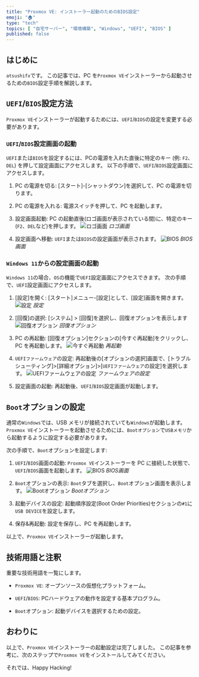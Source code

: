 ```yaml
---
title: "Proxmox VE: インストーラー起動のためのBIOS設定"
emoji: "🏠"
type: "tech"
topics: [ "自宅サーバー", "環境構築", "Windows", "UEFI", "BIOS" ]
published: false
---
```


## はじめに

`atsushifx`です。
この記事では、PC を`Proxmox VE`インストーラーから起動させるための`BIOS`設定手順を解説します。

## `UEFI`/`BIOS`設定方法

`Proxmox VE`インストーラーが起動するためには、`UEFI`/`BIOS`の設定を変更する必要があります。

### `UEFI`/`BIOS`設定画面の起動

`UEFI`または`BIOS`を設定するには、PCの電源を入れた直後に特定のキー (例: `F2`、`DEL`) を押して設定画面にアクセスします。
以下の手順で、`UEFI`/`BIOS`設定画面にアクセスします。

1. PC の電源を切る:
  [スタート]-[シャットダウン]を選択して、PC の電源を切ります。

2. PC の電源を入れる:
   電源スイッチを押して、PC を起動します。

3. 設定画面起動:
   PC の起動直後(ロゴ画面が表示されている間)に、特定のキー (`F2`、`DEL`など)を押します。
   ![ロゴ画面](/images/articles/pve-bios/ss-boot-logo.jpg)
   *ロゴ画面*

4. 設定画面へ移動:
   `UEFI`または`BIOS`の設定画面が表示されます。
   ![`BIOS`](/images/articles/pve-bios/ss-bios-main.jpg)
   *BIOS画面*

### `Windows 11`からの設定画面の起動

`Windows 11`の場合、`OS`の機能で`UEFI`設定画面にアクセスできます。
次の手順で、`UEFI`設定画面にアクセスします。

1. \[設定]を開く:
   \[スタート]メニュー-\[設定]として、\[設定]画面を開きます。
   ![設定](/images/articles/pve-bios/ss-win-setting.jpg)
   *設定*

2. \[回復]の選択:
   \[システム] > \[回復]を選択し、回復オプションを表示します
   ![回復オプション](/images/articles/pve-bios/ss-win-restore.jpg)
   *回復オプション*

3. PC の再起動:
   \[回復オプション]セクションの\[今すぐ再起動]をクリックし、PC を再起動します。
   ![今すぐ再起動](/images/articles/pve-bios/ss-win-reboot.jpg)
   *再起動*

4. `UEFIファームウェア`の設定:
   再起動後の\[オプションの選択]画面で、\[トラブルシューティング]>\[詳細オプション]>\[`UEFIファームウェア`の設定]を選択します。
   ![`UEFIファームウェア`の設定](/images/articles/pve-bios/ss-win-touefi.jpg)
   *ファームウェアの設定*

5. 設定画面の起動:
   再起動後、`UEFI`/`BIOS`設定画面が起動します。

## `Boot`オプションの設定

通常の`Windows`では、USB メモリが接続されていても`Windows`が起動します。
`Proxmox VE`インストーラーを起動させるためには、`Bootオプション`で`USBメモリ`から起動するように設定する必要があります。

次の手順で、`Boot`オプションを設定します:

1. `UEFI`/`BIOS`画面の起動:
   `Proxmox VE`インストーラーを PC に接続した状態で、`UEFI`/`BIOS`画面を起動します。
   ![`BIOS`](/images/articles/pve-bios/ss-bios-main.jpg)
   *BIOS画面*

2. `Boot`オプションの表示:
   `Boot`タブを選択し、`Boot`オプション画面を表示します。
   ![`Boot`オプション](/images/articles/pve-bios/ss-bios-bootdevice.jpg)
   *Bootオプション*

3. 起動デバイスの設定:
   起動順序設定(Boot Order Priorities)セクションの`#1`に`USB DEVICE`を設定します。

4. 保存&再起動:
   設定を保存し、PC を再起動します。

以上で、`Proxmox VE`インストーラーが起動します。

## 技術用語と注釈

重要な技術用語を一覧にします。

- `Proxmox VE`:
  オープンソースの仮想化プラットフォーム。

- `UEFI`/`BIOS`:
  PCハードウェアの動作を設定する基本プログラム。

- `Boot`オプション:
  起動デバイスを選択するための設定。

## おわりに

以上で、`Proxmox VE`インストーラーの起動設定は完了しました。
この記事を参考に、次のステップで`Proxmox VE`をインストールしてみてください。

それでは、Happy Hacking!
